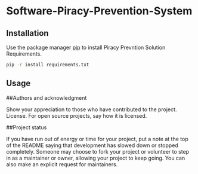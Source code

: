 # Software-Piracy-Prevention-System

## Installation

Use the package manager [pip](https://pip.pypa.io/en/stable/) to install Piracy Prevntion Solution Requirements.

```bash
pip -r install requirements.txt
```

## Usage


##Authors and acknowledgment

Show your appreciation to those who have contributed to the project. License. For open source projects, say how it is licensed.

##Project status

If you have run out of energy or time for your project, put a note at the top of the README saying that development has slowed down or stopped completely. Someone may choose to fork your project or volunteer to step in as a maintainer or owner, allowing your project to keep going. You can also make an explicit request for maintainers. 

